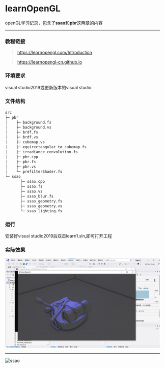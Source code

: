 # learnOpenGL
openGL学习记录，包含了**ssao**和**pbr**这两章的内容
***
### 教程链接  
> https://learnopengl.com/Introduction     
  
> https://learnopengl-cn.github.io

### 环境要求  
visual studio2019或更新版本的visual studio

### 文件结构
```
src
├─ pbr
│    ├─ background.fs
│    ├─ background.vs
│    ├─ brdf.fs
│    ├─ brdf.vs
│    ├─ cubemap.vs
│    ├─ equirectangular_to_cubemap.fs
│    ├─ irradiance_convolution.fs
│    ├─ pbr.cpp
│    ├─ pbr.fs
│    ├─ pbr.vs
│    └─ prefilterShader.fs
└─ ssao
       ├─ ssao.cpp
       ├─ ssao.fs
       ├─ ssao.vs
       ├─ ssao_blur.fs
       ├─ ssao_geometry.fs
       ├─ ssao_geometry.vs
       └─ ssao_lighting.fs
```

### 运行
安装好visual studio2019后双击learn1.sln,即可打开工程

### 实际效果
![ssao](/learn1/pic/ssao.png "ssao")
***
![ssao](/learn1/pic/pbr.png "pbr")

